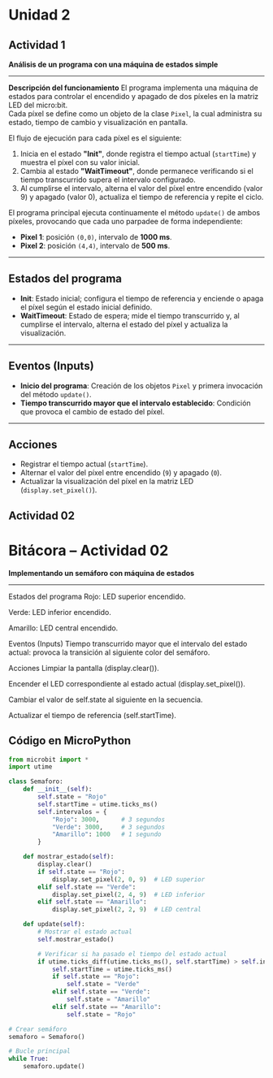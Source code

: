 # Unidad 2

## Actividad 1

**Análisis de un programa con una máquina de estados simple**

---

 **Descripción del funcionamiento**
El programa implementa una máquina de estados para controlar el encendido y apagado de dos píxeles en la matriz LED del micro:bit.  
Cada píxel se define como un objeto de la clase `Pixel`, la cual administra su estado, tiempo de cambio y visualización en pantalla.  

El flujo de ejecución para cada píxel es el siguiente:
1. Inicia en el estado **"Init"**, donde registra el tiempo actual (`startTime`) y muestra el píxel con su valor inicial.
2. Cambia al estado **"WaitTimeout"**, donde permanece verificando si el tiempo transcurrido supera el intervalo configurado.
3. Al cumplirse el intervalo, alterna el valor del píxel entre encendido (valor 9) y apagado (valor 0), actualiza el tiempo de referencia y repite el ciclo.

El programa principal ejecuta continuamente el método `update()` de ambos píxeles, provocando que cada uno parpadee de forma independiente:  
- **Pixel 1**: posición `(0,0)`, intervalo de **1000 ms**.  
- **Pixel 2**: posición `(4,4)`, intervalo de **500 ms**.  

---

## **Estados del programa**
- **Init**: Estado inicial; configura el tiempo de referencia y enciende o apaga el píxel según el estado inicial definido.  
- **WaitTimeout**: Estado de espera; mide el tiempo transcurrido y, al cumplirse el intervalo, alterna el estado del píxel y actualiza la visualización.

---

## **Eventos (Inputs)**
- **Inicio del programa**: Creación de los objetos `Pixel` y primera invocación del método `update()`.  
- **Tiempo transcurrido mayor que el intervalo establecido**: Condición que provoca el cambio de estado del píxel.

---

## **Acciones**
- Registrar el tiempo actual (`startTime`).  
- Alternar el valor del píxel entre encendido (`9`) y apagado (`0`).  
- Actualizar la visualización del píxel en la matriz LED (`display.set_pixel()`).


## Actividad 02

# **Bitácora – Actividad 02**
**Implementando un semáforo con máquina de estados**

---
Estados del programa
Rojo: LED superior encendido.

Verde: LED inferior encendido.

Amarillo: LED central encendido.

Eventos (Inputs)
Tiempo transcurrido mayor que el intervalo del estado actual: provoca la transición al siguiente color del semáforo.

Acciones
Limpiar la pantalla (display.clear()).

Encender el LED correspondiente al estado actual (display.set_pixel()).

Cambiar el valor de self.state al siguiente en la secuencia.

Actualizar el tiempo de referencia (self.startTime).

## **Código en MicroPython**

```python
from microbit import *
import utime

class Semaforo:
    def __init__(self):
        self.state = "Rojo"
        self.startTime = utime.ticks_ms()
        self.intervalos = {
            "Rojo": 3000,      # 3 segundos
            "Verde": 3000,     # 3 segundos
            "Amarillo": 1000   # 1 segundo
        }

    def mostrar_estado(self):
        display.clear()
        if self.state == "Rojo":
            display.set_pixel(2, 0, 9)  # LED superior
        elif self.state == "Verde":
            display.set_pixel(2, 4, 9)  # LED inferior
        elif self.state == "Amarillo":
            display.set_pixel(2, 2, 9)  # LED central

    def update(self):
        # Mostrar el estado actual
        self.mostrar_estado()

        # Verificar si ha pasado el tiempo del estado actual
        if utime.ticks_diff(utime.ticks_ms(), self.startTime) > self.intervalos[self.state]:
            self.startTime = utime.ticks_ms()
            if self.state == "Rojo":
                self.state = "Verde"
            elif self.state == "Verde":
                self.state = "Amarillo"
            elif self.state == "Amarillo":
                self.state = "Rojo"

# Crear semáforo
semaforo = Semaforo()

# Bucle principal
while True:
    semaforo.update()



